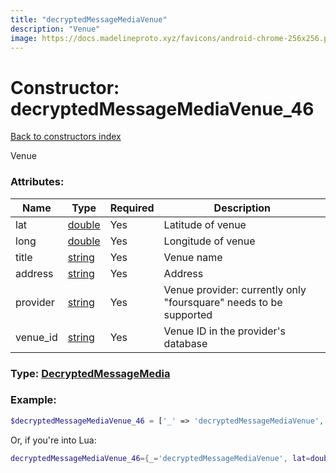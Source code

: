 ```yaml
---
title: "decryptedMessageMediaVenue"
description: "Venue"
image: https://docs.madelineproto.xyz/favicons/android-chrome-256x256.png
---
```

# Constructor: decryptedMessageMediaVenue\_46  
[Back to constructors index](index.md)



Venue

### Attributes:

| Name     |    Type       | Required | Description |
|----------|---------------|----------|-------------|
|lat|[double](../types/double.md) | Yes|Latitude of venue|
|long|[double](../types/double.md) | Yes|Longitude of venue|
|title|[string](../types/string.md) | Yes|Venue name|
|address|[string](../types/string.md) | Yes|Address|
|provider|[string](../types/string.md) | Yes|Venue provider: currently only "foursquare" needs to be supported|
|venue\_id|[string](../types/string.md) | Yes|Venue ID in the provider's database|



### Type: [DecryptedMessageMedia](../types/DecryptedMessageMedia.md)


### Example:

```php
$decryptedMessageMediaVenue_46 = ['_' => 'decryptedMessageMediaVenue', 'lat' => double, 'long' => double, 'title' => 'string', 'address' => 'string', 'provider' => 'string', 'venue_id' => 'string'];
```  


Or, if you're into Lua:

```lua
decryptedMessageMediaVenue_46={_='decryptedMessageMediaVenue', lat=double, long=double, title='string', address='string', provider='string', venue_id='string'}

```



